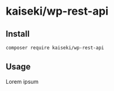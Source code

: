 # kaiseki/wp-rest-api

## Install

```bash
composer require kaiseki/wp-rest-api
```

## Usage

Lorem ipsum
